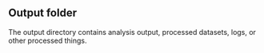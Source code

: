 ## Output folder

The output directory contains analysis output, processed datasets, logs, or other processed things.

